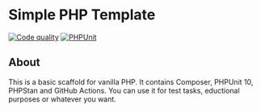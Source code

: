 # Simple PHP Template

[![Code quality](https://github.com/maximyugov/virtual-hosting-deploy/actions/workflows/phpmd.yml/badge.svg)](https://github.com/maximyugov/virtual-hosting-deploy/actions/workflows/phpmd.yml)
[![PHPUnit](https://github.com/maximyugov/virtual-hosting-deploy/actions/workflows/php.yml/badge.svg?branch=master)](https://github.com/maximyugov/virtual-hosting-deploy/actions/workflows/php.yml)

## About

This is a basic scaffold for vanilla PHP. It contains Composer, PHPUnit 10, PHPStan and GitHub Actions. You can use it for test tasks, eductional purposes or whatever you want.